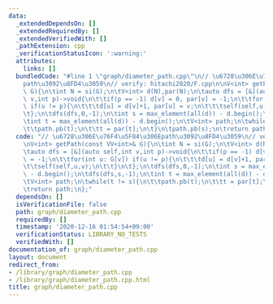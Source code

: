 ```yaml
---
data:
  _extendedDependsOn: []
  _extendedRequiredBy: []
  _extendedVerifiedWith: []
  _pathExtension: cpp
  _verificationStatusIcon: ':warning:'
  attributes:
    links: []
  bundledCode: "#line 1 \"graph/diameter_path.cpp\"\n// \u6728\u306E\u76F4\u5F84\u306E\
    path\u3092\u8FD4\u3059\n// verify: hitachi2020/F.cpp\n\nV<int> getPath(const VV<int>&\
    \ G){\n\tint N = si(G);\n\tV<int> d(N),par(N);\n\tauto dfs = [&](auto self,int\
    \ v,int p)->void{\n\t\tif(p == -1) d[v] = 0, par[v] = -1;\n\t\tfor(int u: G[v])\
    \ if(u != p){\n\t\t\td[u] = d[v]+1, par[u] = v;\n\t\t\tself(self,u,v);\n\t\t}\n\
    \t};\n\tdfs(dfs,0,-1);\n\tint s = max_element(all(d)) - d.begin();\n\tdfs(dfs,s,-1);\n\
    \tint t = max_element(all(d)) - d.begin();\n\tV<int> path;\n\twhile(t != s){\n\
    \t\tpath.pb(t);\n\t\tt = par[t];\n\t}\n\tpath.pb(s);\n\treturn path;\n};\n"
  code: "// \u6728\u306E\u76F4\u5F84\u306Epath\u3092\u8FD4\u3059\n// verify: hitachi2020/F.cpp\n\
    \nV<int> getPath(const VV<int>& G){\n\tint N = si(G);\n\tV<int> d(N),par(N);\n\
    \tauto dfs = [&](auto self,int v,int p)->void{\n\t\tif(p == -1) d[v] = 0, par[v]\
    \ = -1;\n\t\tfor(int u: G[v]) if(u != p){\n\t\t\td[u] = d[v]+1, par[u] = v;\n\t\
    \t\tself(self,u,v);\n\t\t}\n\t};\n\tdfs(dfs,0,-1);\n\tint s = max_element(all(d))\
    \ - d.begin();\n\tdfs(dfs,s,-1);\n\tint t = max_element(all(d)) - d.begin();\n\
    \tV<int> path;\n\twhile(t != s){\n\t\tpath.pb(t);\n\t\tt = par[t];\n\t}\n\tpath.pb(s);\n\
    \treturn path;\n};"
  dependsOn: []
  isVerificationFile: false
  path: graph/diameter_path.cpp
  requiredBy: []
  timestamp: '2020-12-16 01:54:54+09:00'
  verificationStatus: LIBRARY_NO_TESTS
  verifiedWith: []
documentation_of: graph/diameter_path.cpp
layout: document
redirect_from:
- /library/graph/diameter_path.cpp
- /library/graph/diameter_path.cpp.html
title: graph/diameter_path.cpp
---
```

